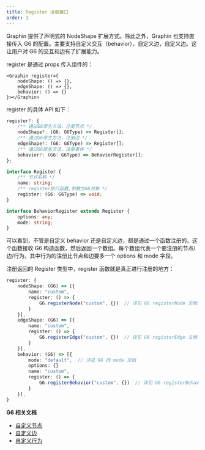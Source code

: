 ```yaml
---
title: Register 注册接口
order: 1
---
```


Graphin 提供了声明式的 NodeShape 扩展方式。除此之外，Graphin 也支持直接传入 G6 的配置。主要支持自定义交互（behavior），自定义边，自定义边。这让用户对 G6 的交互和边有了扩展能力。

register 是通过 props 传入组件的：

```tsx
<Graphin register={
    nodeShape: () => {},
    edgeShape: () => {},
    behavior: () => {}
}></Graphin>
```

register 的具体 API 如下：

```ts
register?: {
    /** 通过G6原生方法，注册节点 */
    nodeShape?: (G6: G6Type) => Register[];
    /** 通过G6原生方法，注册边 */
    edgeShape?: (G6: G6Type) => Register[];
    /** 通过G6原生方法，注册事件 */
    behavior?: (G6: G6Type) => BehaviorRegister[];
};
```

```ts
interface Register {
    /** 节点名称 */
    name: string;
    /** register执行函数,参数为G6对象 */
    register: (G6: G6Type) => void;
}
```

```ts
interface BehaviorRegister extends Register {
    options: any;
    mode: string;
}
```

可以看到，不管是自定义 behavior 还是自定义边，都是通过一个函数注册的。这个函数接收 G6 构造函数，然后返回一个数组。每个数组代表一个要注册的节点/边/行为。其中行为的注册比节点和边要多一个 options 和 mode 字段。

注册返回的 Register 类型中，register 函数就是真正进行注册的地方：

```ts
register: {
    nodeShape: (G6) => [{
        name: "custom",
        register: () => {
            G6.registerNode("custom", {})  // 详见 G6 registerNode 文档
        }
    }],
    edgeShape: (G6) => [{
        name: "custom",
        register: () => {
            G6.registerEdge("custom", {})  // 详见 G6 registerEdge 文档
        }
    }],
    behavior: (G6) => [{
        mode: "default",  // 详见 G6 的 mode 文档
        options: {}
        name: "custom",
        register: () => {
            G6.registerBehavior("custom", {})  // 详见 G6 registerBehavior 文档
        }
    }],
}
```

**G6 相关文档**

-   [自定义节点](https://www.yuque.com/antv/g6/self-node)
-   [自定义边](https://www.yuque.com/antv/g6/self-edge)
-   [自定义行为](https://www.yuque.com/antv/g6/self-behavior)
